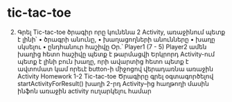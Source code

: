 # tic-tac-toe
2. Գրել Tic-tac-toe ծրագիր որը կունենա 2 Activity,
առաջինում պետք է լինի՝
• ծրագրի անունը,
• խաղացողների անունները
• խաղը սկսելու
• ընդհանուր հաշիվը Օր.՝ Player1 (7 - 5) Player2
ամեն խաղից հետո հաշիվը պետք է թարմացվի
Երկրորդ Activity-ում պետք է լինի բուն խաղը, որի ավարտից հետո պետք է
ավտոմատ կամ որեւէ button-ի միջոցով վերադառնա առաջին Activity
Homework 1-2
Tic-tac-toe Ծրագիրը գրել օգտագործելով startActivityForResult() խաղի 2-րդ
Activity–ից հաղթողի մասին ինֆոն առաջին activity ուղարկելու համար
